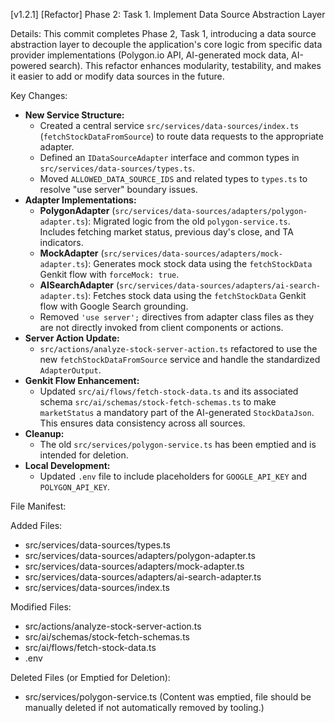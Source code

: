 [v1.2.1] [Refactor] Phase 2: Task 1. Implement Data Source Abstraction Layer

Details:
This commit completes Phase 2, Task 1, introducing a data source abstraction layer to decouple the application's core logic from specific data provider implementations (Polygon.io API, AI-generated mock data, AI-powered search). This refactor enhances modularity, testability, and makes it easier to add or modify data sources in the future.

Key Changes:
*   **New Service Structure:**
    *   Created a central service `src/services/data-sources/index.ts` (`fetchStockDataFromSource`) to route data requests to the appropriate adapter.
    *   Defined an `IDataSourceAdapter` interface and common types in `src/services/data-sources/types.ts`.
    *   Moved `ALLOWED_DATA_SOURCE_IDS` and related types to `types.ts` to resolve "use server" boundary issues.
*   **Adapter Implementations:**
    *   **PolygonAdapter** (`src/services/data-sources/adapters/polygon-adapter.ts`): Migrated logic from the old `polygon-service.ts`. Includes fetching market status, previous day's close, and TA indicators.
    *   **MockAdapter** (`src/services/data-sources/adapters/mock-adapter.ts`): Generates mock stock data using the `fetchStockData` Genkit flow with `forceMock: true`.
    *   **AISearchAdapter** (`src/services/data-sources/adapters/ai-search-adapter.ts`): Fetches stock data using the `fetchStockData` Genkit flow with Google Search grounding.
    *   Removed `'use server';` directives from adapter class files as they are not directly invoked from client components or actions.
*   **Server Action Update:**
    *   `src/actions/analyze-stock-server-action.ts` refactored to use the new `fetchStockDataFromSource` service and handle the standardized `AdapterOutput`.
*   **Genkit Flow Enhancement:**
    *   Updated `src/ai/flows/fetch-stock-data.ts` and its associated schema `src/ai/schemas/stock-fetch-schemas.ts` to make `marketStatus` a mandatory part of the AI-generated `StockDataJson`. This ensures data consistency across all sources.
*   **Cleanup:**
    *   The old `src/services/polygon-service.ts` has been emptied and is intended for deletion.
*   **Local Development:**
    *   Updated `.env` file to include placeholders for `GOOGLE_API_KEY` and `POLYGON_API_KEY`.

File Manifest:

Added Files:
*   src/services/data-sources/types.ts
*   src/services/data-sources/adapters/polygon-adapter.ts
*   src/services/data-sources/adapters/mock-adapter.ts
*   src/services/data-sources/adapters/ai-search-adapter.ts
*   src/services/data-sources/index.ts

Modified Files:
*   src/actions/analyze-stock-server-action.ts
*   src/ai/schemas/stock-fetch-schemas.ts
*   src/ai/flows/fetch-stock-data.ts
*   .env

Deleted Files (or Emptied for Deletion):
*   src/services/polygon-service.ts (Content was emptied, file should be manually deleted if not automatically removed by tooling.)